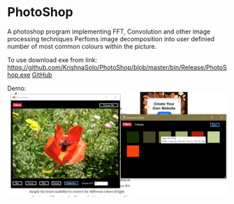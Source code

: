 # PhotoShop
A photoshop program implementing FFT, Convolution and other image processing techniques
Perfoms image decomposition into user definied number of most common colours within the picture.

To use download exe from link:
https://github.com/KrishnaSolo/PhotoShop/blob/master/bin/Release/PhotoShop.exe
[GitHub](https://github.com/KrishnaSolo/PhotoShop/blob/master/bin/Release/PhotoShop.exe)

Demo:
![Image of Demo](https://github.com/KrishnaSolo/PhotoShop/blob/master/Demo.png)
